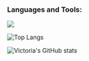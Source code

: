 
<h3 align="left">Languages and Tools:</h3>
<img src="https://skillicons.dev/icons?i=cpp,cs,html,css,bootstrap,js,dotnet,figma,git,github,java,mysql,supabase,netlify,react,postman,unity" />

![Top Langs](https://github-readme-stats.vercel.app/api/top-langs/?username=victoriababala&layout=donut)

![Victoria's GitHub stats](https://github-readme-stats.vercel.app/api?username=victoriababala&show_icons=true&theme=dracula)


